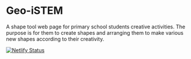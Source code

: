 # Geo-iSTEM
A shape tool web page for primary school students creative activities. The purpose is for them to create shapes and arranging them to make various new shapes according to their creativity.

[![Netlify Status](https://api.netlify.com/api/v1/badges/6f1b14c3-b131-4111-9aae-730c6c6eb1bd/deploy-status)](https://app.netlify.com/sites/geo-istem/deploys)
